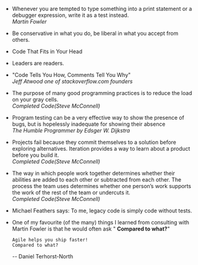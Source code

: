 - Whenever you are tempted to type something into a print statement or a debugger expression, write it as a test
  instead.  
  _Martin Fowler_
- Be conservative in what you do, be liberal in what you accept from others.
- Code That Fits in Your Head
- Leaders are readers.
- "Code Tells You How, Comments Tell You Why"  
  _Jeff Atwood one of stackoverflow.com founders_
- The purpose of many good programming practices is to reduce the load on your gray
  cells.  
  _Completed Code(Steve McConnell)_

- Program testing can be a very effective way to show the presence of bugs, but is hopelessly inadequate for showing
  their absence  
  _The Humble Programmer by Edsger W. Dijkstra_

- Projects fail because they commit themselves to a solution before exploring alternatives. Iteration provides a way to
  learn about a product before you build it.  
  _Completed Code(Steve McConnell)_

- The way in which people work together determines whether their abilities are added to each other or subtracted from
  each other. The process the team uses determines whether one person’s work supports the work of the rest of the team
  or undercuts it.  
  _Completed Code(Steve McConnell)_

- Michael Feathers says:
  To me, legacy code is simply code without tests.


- One of my favourite (of the many) things I learned from consulting with Martin Fowler is that he would often ask "
  **Compared to what?**"

      Agile helps you ship faster!
      Compared to what?

  -- Daniel Terhorst-North
